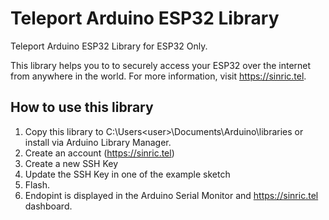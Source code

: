 # Teleport Arduino ESP32 Library

Teleport Arduino ESP32 Library for ESP32 Only.

This library helps you to to securely access your ESP32 over the internet from anywhere in the world. For more information, visit https://sinric.tel.

## How to use this library

1. Copy this library to C:\Users\<user>\Documents\Arduino\libraries or install via Arduino Library Manager.
2. Create an account (https://sinric.tel)
3. Create a new SSH Key
4. Update the SSH Key in one of the example sketch
5. Flash. 
6. Endopint is displayed in the Arduino Serial Monitor and https://sinric.tel dashboard.